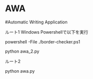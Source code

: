 # AWA

#Automatic Writing Application

ルート1
Windows Powershellで以下を実行

powershell -File ./border-checker.ps1

python awa_2.py


ルート2

python awa.py
